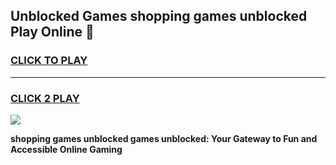 
## Unblocked Games shopping games unblocked Play Online 👋
<h3>
<a href="https://news.freeplayer.one?title=shopping_games_unblocked&ref=17F">CLICK TO PLAY</a></h3>
<hr>

<h3>
<a href="https://news.freeplayer.one?title=shopping_games_unblocked&ref=17F">CLICK 2 PLAY</a>
  
</h3>

<a href="https://news.freeplayer.one?title=shopping_games_unblocked&ref=17F/"><img src="https://clearcache.store/games.png"></a>


**shopping games unblocked games unblocked: Your Gateway to Fun and Accessible Online Gaming**
